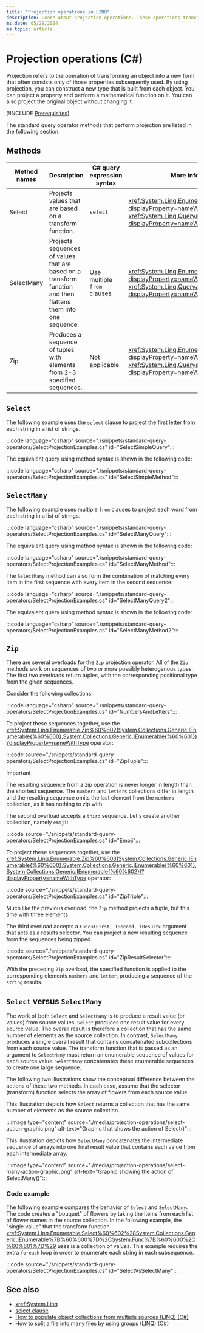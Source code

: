 ```yaml
---
title: "Projection operations in LINQ"
description: Learn about projection operations. These operations transform an object into a new form that often consists only of properties used later.
ms.date: 05/29/2024
ms.topic: article
---
```

# Projection operations (C#)

Projection refers to the operation of transforming an object into a new form that often consists only of those properties subsequently used. By using projection, you can construct a new type that is built from each object. You can project a property and perform a mathematical function on it. You can also project the original object without changing it.

[!INCLUDE [Prerequisites](../includes/linq-syntax.md)]

The standard query operator methods that perform projection are listed in the following section.

## Methods

| Method names | Description | C# query expression syntax | More information |
|--|--|--|--|
| Select | Projects values that are based on a transform function. | `select` | <xref:System.Linq.Enumerable.Select%2A?displayProperty=nameWithType><br /><xref:System.Linq.Queryable.Select%2A?displayProperty=nameWithType> |
| SelectMany | Projects sequences of values that are based on a transform function and then flattens them into one sequence. | Use multiple `from` clauses | <xref:System.Linq.Enumerable.SelectMany%2A?displayProperty=nameWithType><br /><xref:System.Linq.Queryable.SelectMany%2A?displayProperty=nameWithType> |
| Zip | Produces a sequence of tuples with elements from 2-3 specified sequences. | Not applicable. | <xref:System.Linq.Enumerable.Zip%2A?displayProperty=nameWithType><br /><xref:System.Linq.Queryable.Zip%2A?displayProperty=nameWithType> |

## `Select`

The following example uses the `select` clause to project the first letter from each string in a list of strings.

:::code language="csharp" source="./snippets/standard-query-operators/SelectProjectionExamples.cs" id="SelectSimpleQuery":::

The equivalent query using method syntax is shown in the following code:

:::code language="csharp" source="./snippets/standard-query-operators/SelectProjectionExamples.cs" id="SelectSimpleMethod":::

## `SelectMany`

The following example uses multiple `from` clauses to project each word from each string in a list of strings.

:::code language="csharp" source="./snippets/standard-query-operators/SelectProjectionExamples.cs" id="SelectManyQuery":::

The equivalent query using method syntax is shown in the following code:

:::code language="csharp" source="./snippets/standard-query-operators/SelectProjectionExamples.cs" id="SelectManyMethod":::

The `SelectMany` method can also form the combination of matching every item in the first sequence with every item in the second sequence:

:::code language="csharp" source="./snippets/standard-query-operators/SelectProjectionExamples.cs" id="SelectManyQuery2":::

The equivalent query using method syntax is shown in the following code:

:::code language="csharp" source="./snippets/standard-query-operators/SelectProjectionExamples.cs" id="SelectManyMethod2":::

## `Zip`

There are several overloads for the `Zip` projection operator. All of the `Zip` methods work on sequences of two or more possibly heterogenous types. The first two overloads return tuples, with the corresponding positional type from the given sequences.

Consider the following collections:

:::code language="csharp" source="./snippets/standard-query-operators/SelectProjectionExamples.cs" id="NumbersAndLetters":::

To project these sequences together, use the <xref:System.Linq.Enumerable.Zip%60%602(System.Collections.Generic.IEnumerable{%60%600},System.Collections.Generic.IEnumerable{%60%601})?displayProperty=nameWithType> operator:

:::code source="./snippets/standard-query-operators/SelectProjectionExamples.cs" id="ZipTuple":::

> [!IMPORTANT]
> The resulting sequence from a zip operation is never longer in length than the shortest sequence. The `numbers` and `letters` collections differ in length, and the resulting sequence omits the last element from the `numbers` collection, as it has nothing to zip with.

The second overload accepts a `third` sequence. Let's create another collection, namely `emoji`:

:::code source="./snippets/standard-query-operators/SelectProjectionExamples.cs" id="Emoji":::

To project these sequences together, use the <xref:System.Linq.Enumerable.Zip%60%603(System.Collections.Generic.IEnumerable{%60%600},System.Collections.Generic.IEnumerable{%60%601},System.Collections.Generic.IEnumerable{%60%602})?displayProperty=nameWithType> operator:

:::code source="./snippets/standard-query-operators/SelectProjectionExamples.cs" id="ZipTriple":::

Much like the previous overload, the `Zip` method projects a tuple, but this time with three elements.

The third overload accepts a `Func<TFirst, TSecond, TResult>` argument that acts as a results selector. You can project a new resulting sequence from the sequences being zipped.

:::code source="./snippets/standard-query-operators/SelectProjectionExamples.cs" id="ZipResultSelector":::

With the preceding `Zip` overload, the specified function is applied to the corresponding elements `numbers` and `letter`, producing a sequence of the `string` results.

## `Select` versus `SelectMany`

The work of both `Select` and `SelectMany` is to produce a result value (or values) from source values. `Select` produces one result value for every source value. The overall result is therefore a collection that has the same number of elements as the source collection. In contrast, `SelectMany` produces a single overall result that contains concatenated subcollections from each source value. The transform function that is passed as an argument to `SelectMany` must return an enumerable sequence of values for each source value. `SelectMany` concatenates these enumerable sequences to create one large sequence.

The following two illustrations show the conceptual difference between the actions of these two methods. In each case, assume that the selector (transform) function selects the array of flowers from each source value.

This illustration depicts how `Select` returns a collection that has the same number of elements as the source collection.

:::image type="content" source="./media/projection-operations/select-action-graphic.png" alt-text="Graphic that shows the action of Select()":::

This illustration depicts how `SelectMany` concatenates the intermediate sequence of arrays into one final result value that contains each value from each intermediate array.

:::image type="content" source="./media/projection-operations/select-many-action-graphic.png" alt-text="Graphic showing the action of SelectMany()":::

### Code example

The following example compares the behavior of `Select` and `SelectMany`. The code creates a "bouquet" of flowers by taking the items from each list of flower names in the source collection. In the following example, the "single value" that the transform function <xref:System.Linq.Enumerable.Select%60%602%28System.Collections.Generic.IEnumerable%7B%60%600%7D%2CSystem.Func%7B%60%600%2C%60%601%7D%29> uses is a collection of values. This example requires the extra `foreach` loop in order to enumerate each string in each subsequence.

:::code source="./snippets/standard-query-operators/SelectProjectionExamples.cs" id="SelectVsSelectMany":::

## See also

- <xref:System.Linq>
- [select clause](../../language-reference/keywords/select-clause.md)
- [How to populate object collections from multiple sources (LINQ) (C#)](../how-to-query-collections.md)
- [How to split a file into many files by using groups (LINQ) (C#)](../how-to-query-files-and-directories.md)
